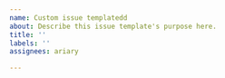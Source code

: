 ```yaml
---
name: Custom issue templatedd
about: Describe this issue template's purpose here.
title: ''
labels: ''
assignees: ariary

---
```



